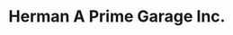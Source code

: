 ---
title: "Herman A Prime Garage Inc."
url: /fort-plain/herman-a-prime-garage-inc/
shop: Autohaus
---